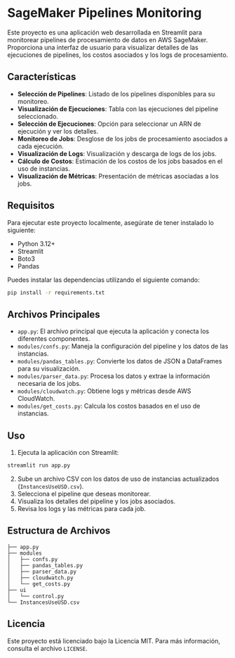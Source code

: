 # SageMaker Pipelines Monitoring

Este proyecto es una aplicación web desarrollada en Streamlit para monitorear pipelines de procesamiento de datos en AWS SageMaker. Proporciona una interfaz de usuario para visualizar detalles de las ejecuciones de pipelines, los costos asociados y los logs de procesamiento.

## Características

- **Selección de Pipelines**: Listado de los pipelines disponibles para su monitoreo.
- **Visualización de Ejecuciones**: Tabla con las ejecuciones del pipeline seleccionado.
- **Selección de Ejecuciones**: Opción para seleccionar un ARN de ejecución y ver los detalles.
- **Monitoreo de Jobs**: Desglose de los jobs de procesamiento asociados a cada ejecución.
- **Visualización de Logs**: Visualización y descarga de logs de los jobs.
- **Cálculo de Costos**: Estimación de los costos de los jobs basados en el uso de instancias.
- **Visualización de Métricas**: Presentación de métricas asociadas a los jobs.

## Requisitos

Para ejecutar este proyecto localmente, asegúrate de tener instalado lo siguiente:

- Python 3.12+
- Streamlit
- Boto3
- Pandas

Puedes instalar las dependencias utilizando el siguiente comando:

```bash
pip install -r requirements.txt
```

## Archivos Principales

- `app.py`: El archivo principal que ejecuta la aplicación y conecta los diferentes componentes.
- `modules/confs.py`: Maneja la configuración del pipeline y los datos de las instancias.
- `modules/pandas_tables.py`: Convierte los datos de JSON a DataFrames para su visualización.
- `modules/parser_data.py`: Procesa los datos y extrae la información necesaria de los jobs.
- `modules/cloudwatch.py`: Obtiene logs y métricas desde AWS CloudWatch.
- `modules/get_costs.py`: Calcula los costos basados en el uso de instancias.

## Uso

1. Ejecuta la aplicación con Streamlit:

```bash
streamlit run app.py
```

2. Sube un archivo CSV con los datos de uso de instancias actualizados (`InstancesUseUSD.csv`).
3. Selecciona el pipeline que deseas monitorear.
4. Visualiza los detalles del pipeline y los jobs asociados.
5. Revisa los logs y las métricas para cada job.

## Estructura de Archivos

```
├── app.py
├── modules
│   ├── confs.py
│   ├── pandas_tables.py
│   ├── parser_data.py
│   ├── cloudwatch.py
│   └── get_costs.py
├── ui
│   └── control.py
└── InstancesUseUSD.csv
```

## Licencia

Este proyecto está licenciado bajo la Licencia MIT. Para más información, consulta el archivo `LICENSE`.